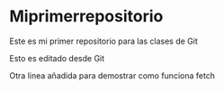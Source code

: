 # Miprimerrepositorio
Este es mi primer repositorio para las clases de Git

Esto es editado desde Git

Otra linea añadida para demostrar como funciona fetch
